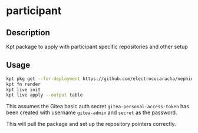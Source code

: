 # participant

## Description
Kpt package to apply with participant specific repositories and other setup

## Usage

```bash
kpt pkg get --for-deployment https://github.com/electrocucaracha/nephio-lab/packages/participant
kpt fn render
kpt live init
kpt live apply --output table
```

This assumes the Gitea basic auth secret `gitea-personal-access-token` has
been created with username `gitea-admin` and `secret` as the password.

This will pull the package and set up the repository pointers correctly.
